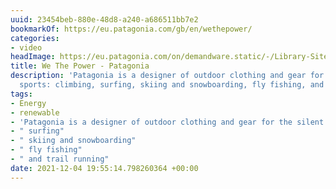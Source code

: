 ```yaml
---
uuid: 23454beb-880e-48d8-a240-a686511bb7e2
bookmarkOf: https://eu.patagonia.com/gb/en/wethepower/
categories:
- video
headImage: https://eu.patagonia.com/on/demandware.static/-/Library-Sites-PatagoniaShared/default/dwfa956869/images/wethepower/rog_j_0019-hero.jpg
title: We The Power - Patagonia
description: 'Patagonia is a designer of outdoor clothing and gear for the silent
  sports: climbing, surfing, skiing and snowboarding, fly fishing, and trail running'
tags:
- Energy
- renewable
- 'Patagonia is a designer of outdoor clothing and gear for the silent sports: climbing'
- " surfing"
- " skiing and snowboarding"
- " fly fishing"
- " and trail running"
date: 2021-12-04 19:55:14.798260364 +00:00
---
```

